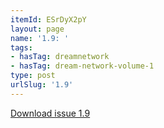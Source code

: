 ```yaml
---
itemId: ESrDyX2pY
layout: page
name: '1.9: '
tags:
- hasTag: dreamnetwork
- hasTag: dream-network-volume-1
type: post
urlSlug: '1.9'
---
```

<a href="files/pdfs/Volume_1/1.9_Dream_Network_Bulletin_Vol.1_No.9_-_Pages_are_cut.pdf" download="">Download issue 1.9</a>